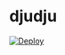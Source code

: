 # djudju
[![Deploy](https://www.herokucdn.com/deploy/button.svg)](https://heroku.com/deploy?template=https://github.com/eminenceG/djudju)
